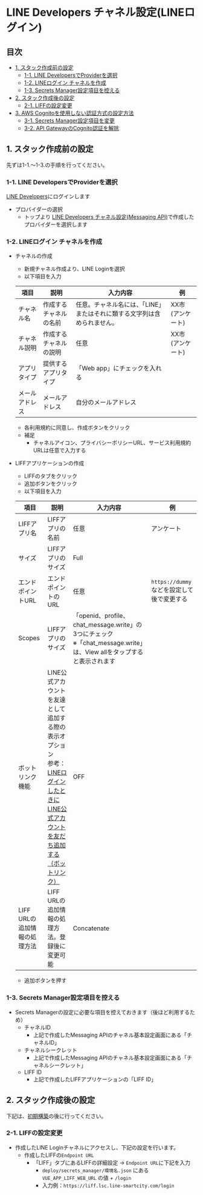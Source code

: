 # LINE Developers チャネル設定(LINEログイン)

## 目次
  - [1. スタック作成前の設定](#1-スタック作成前の設定)
    - [1-1. LINE DevelopersでProviderを選択](#1-1-line-developersでproviderを選択)
    - [1-2. LINEログイン チャネルを作成](#1-2-line-login-チャネルを作成)
    - [1-3. Secrets Manager設定項目を控える](#1-3-secrets-manager設定項目を控える)
  - [2. スタック作成後の設定](#2-スタック作成後の設定)
    - [2-1. LIFFの設定変更](#2-1-liffの設定変更)
  - [3. AWS Cognitoを使用しない認証方式の設定方法](#3-aws-cognitoを使用しない認証方式の設定方法)
    - [3-1. Secrets Manager設定項目を変更](#3-1-secrets-manager設定項目を変更)
    - [3-2. API GatewayのCognito認証を解除](#3-2-api-gatewayのcognito認証を解除)

## 1. スタック作成前の設定
先ずは1-1.〜1-3.の手順を行ってください。

### 1-1. LINE DevelopersでProviderを選択
[LINE Developers](https://developers.line.biz/ja/)にログインします

* プロバイダーの選択
    * トップより [LINE Developers チャネル設定(Messaging API)](./LINE_DEVELOPERS_SCENARIO.md#1-line-developersでproviderを作成)で作成したプロバイダーを選択します

### 1-2. LINEログイン チャネルを作成
* チャネルの作成
    * 新規チャネル作成より、LINE Loginを選択
    * 以下項目を入力

    | 項目 | 説明 | 入力内容 | 例 |
    |---|---|---|---|
    | チャネル名 | 作成するチャネルの名前 | 任意。チャネル名には、「LINE」またはそれに類する文字列は含められません。 | XX市 (アンケート) |
    | チャネル説明 | 作成するチャネルの説明 | 任意 | XX市 (アンケート) |
    | アプリタイプ | 提供するアプリタイプ | 「Web app」にチェックを入れる | |
    | メールアドレス | メールアドレス | 自分のメールアドレス | |
    
    * 各利用規約に同意し、作成ボタンをクリック
    * 補足
        * チャネルアイコン、プライバシーポリシーURL、サービス利用規約URLは任意で入力する
    
* LIFFアプリケーションの作成
    * LIFFのタブをクリック
    * 追加ボタンをクリック
    * 以下項目を入力

    | 項目 | 説明 | 入力内容 | 例 |
    |---|---|---|---|
    | LIFFアプリ名 | LIFFアプリの名前 | 任意 | アンケート |
    | サイズ | LIFFアプリのサイズ | Full |  |
    | エンドポイントURL | エンドポイントのURL | 任意 | `https://dummy` などを設定して後で変更する |
    | Scopes | LIFFアプリのサイズ | 「openid、profile、chat_message.write」の3つにチェック<br>※「chat_message.write」は、View allをタップすると表示されます |  |
    | ボットリンク機能 | LINE公式アカウントを友達として追加する際の表示オプション<br />参考：[LINEログインしたときにLINE公式アカウントを友だち追加する（ボットリンク）](https://developers.line.biz/ja/docs/line-login/link-a-bot/) | OFF |  |
    | LIFF URLの追加情報の処理方法 | LIFF URLの追加情報の処理方法。登録後に変更可能 | Concatenate |  |
    
    * 追加ボタンを押す

### 1-3. Secrets Manager設定項目を控える

* Secrets Managerの設定に必要な項目を控えておきます（後ほど利用するため）
    * チャネルID
        * 上記で作成したMessaging APIのチャネル基本設定画面にある「チャネルID」
    * チャネルシークレット
        * 上記で作成したMessaging APIのチャネル基本設定画面にある「チャネルシークレット」
    * LIFF ID
        * 上記で作成したLIFFアプリケーションの「LIFF ID」

## 2. スタック作成後の設定
下記は、[初期構築](../README.md#2-初期構築)の後に行ってください。

### 2-1. LIFFの設定変更
* 作成したLINE Loginチャネルにアクセスし、下記の設定を行います。
    * 作成したLIFFの`Endpoint URL`
        * 「LIFF」タブにあるLIFFの詳細設定 → `Endpoint URL`に下記を入力
            *  `deploy/secrets_manager/環境名.json` にある `VUE_APP_LIFF_WEB_URL` の値 + `/login`
            * 入力例：`https://liff.lsc.line-smartcity.com/login`
